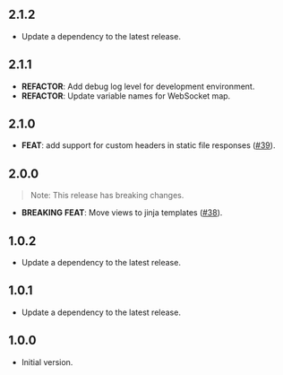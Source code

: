 ## 2.1.2

 - Update a dependency to the latest release.

## 2.1.1

 - **REFACTOR**: Add debug log level for development environment.
 - **REFACTOR**: Update variable names for WebSocket map.

## 2.1.0

 - **FEAT**: add support for custom headers in static file responses ([#39](https://github.com/dartarcade/arcade/issues/39)).

## 2.0.0

> Note: This release has breaking changes.

 - **BREAKING** **FEAT**: Move views to jinja templates ([#38](https://github.com/dartarcade/arcade/issues/38)).

## 1.0.2

 - Update a dependency to the latest release.

## 1.0.1

 - Update a dependency to the latest release.

## 1.0.0

- Initial version.
